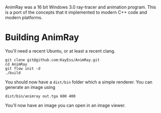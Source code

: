AnimRay was a 16 bit Windows 3.0 ray-tracer and animation program. This is a port of the concepts that it implemented to modern C++ code and modern platforms.

# Building AnimRay #

You'll need a recent Ubuntu, or at least a recent clang.

    git clone git@github.com:KayEss/AnimRay.git
    cd AnimRay
    git flow init -d
    ./build

You should now have a `dist/bin` folder which a simple renderer. You can generate an image using

    dist/bin/animray out.tga 600 400

You'll now have an image you can open in an image viewer.
